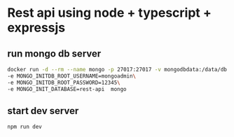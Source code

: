 # Rest api using node + typescript + expressjs

## run mongo db server
```bash
docker run -d --rm --name mongo -p 27017:27017 -v mongodbdata:/data/db \
-e MONGO_INITDB_ROOT_USERNAME=mongoadmin\
-e MONGO_INITDB_ROOT_PASSWORD=12345\
-e MONGO_INIT_DATABASE=rest-api  mongo

```
## start dev server
```bash
npm run dev
```
